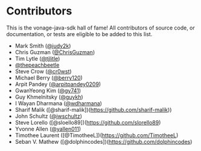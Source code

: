 # Contributors

This is the vonage-java-sdk hall of fame! All contributors of source code, or
documentation, or tests are eligible to be added to this list.

- Mark Smith ([@judy2k](https://github.com/judy2k))
- Chris Guzman ([@ChrisGuzman](https://github.com/ChrisGuzman))
- Tim Lytle ([@tjlitle](https://github.com/tjlitle))
- [@thepeachbeetle](https://github.com/thepeachbeetle)
- Steve Crow ([@cr0wst](https://github.com/cr0wst))
- Michael Berry ([@berry120](https://github.com/berry120))
- Arpit Pandey ([@arpitpandey0209](https://github.com/arpitpandey0209))
- GwanYeong Kim ([@gy741](https://github.com/gy741))
- Guy Khmelnitsky ([@guykh](https://github.com/GuyKh))
- I Wayan Dharmana ([@wdharmana](https://github.com/wdharmana))
- Sharif Malik ([@sharif-malik])(https://github.com/sharif-malik))
- John Schultz ([@jwschultz](https://github.com/jwschultz))
- Steve Lorello ([@sloello89])(https://github.com/slorello89)
- Yvonne Allen ([@yallen011](https://github.com/yallen011))
- Timothee Laurent ([@TimotheeL])(https://github.com/TimotheeL)
- Seban V. Mathew ([@dolphincodes])(https://github.com/dolphincodes)